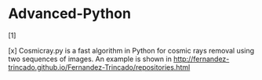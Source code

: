 Advanced-Python
===============


[1] 


[x] Cosmicray.py is a fast algorithm in Python for cosmic rays removal using two sequences of images. An example is shown in http://fernandez-trincado.github.io/Fernandez-Trincado/repositories.html 







